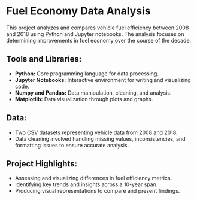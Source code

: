 # Fuel Economy Data Analysis 

This project analyzes and compares vehicle fuel efficiency between 2008 and 2018 using Python and Jupyter notebooks. The analysis focuses on determining improvements in fuel economy over the course of the decade.

## Tools and Libraries:
- **Python:** Core programming language for data processing.
- **Jupyter Notebooks:** Interactive environment for writing and visualizing code.
- **Numpy and Pandas:** Data manipulation, cleaning, and analysis.
- **Matplotlib:** Data visualization through plots and graphs.

## Data:
- Two CSV datasets representing vehicle data from 2008 and 2018.
- Data cleaning involved handling missing values, inconsistencies, and formatting issues to ensure accurate analysis.

## Project Highlights:
- Assessing and visualizing differences in fuel efficiency metrics.
- Identifying key trends and insights across a 10-year span.
- Producing visual representations to compare and present findings.
